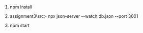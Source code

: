 1. npm install

2. assignment3\src>                 npx json-server --watch db.json --port 3001

3. npm start